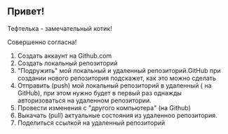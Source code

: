 ## Привет!

Тефтелька - замечательный котик!

Совершенно согласна!


1. Создать аккаунт на Github.com
2. Создать локальный репозиторий
3. "Подружить" мой локальный и удаленный репозиторий.GitHub при создании нового репозитория подскажет, как это можно сделать
4. Отправить (push) мой локальный репозиторий в удаленный ( на GitHub), при этом нужно будет в первый раз однажды авторизоваться на удаленном репозитории.
5. Провести изменения c "другого компьютера" (на Github)  
6. Выкачать (pull) актуальные состояния из удаленноо репозитория.
7. Поделиться ссылкой на удаленный репозиторий